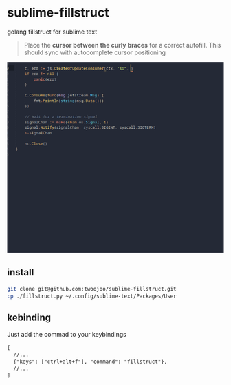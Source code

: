 # sublime-fillstruct
golang fillstruct for sublime text

> Place the **cursor between the curly braces** for a correct autofill.
> This should sync with autocomplete cursor positioning

![gif](https://raw.githubusercontent.com/twoojoo/sublime-fillstruct/main/fillstruct.gif)

## install

```bash
git clone git@github.com:twoojoo/sublime-fillstruct.git
cp ./fillstruct.py ~/.config/sublime-text/Packages/User
```

## kebinding

Just add the commad to your keybindings
```json5
[
  //...
  {"keys": ["ctrl+alt+f"], "command": "fillstruct"},
  //...
]
```
